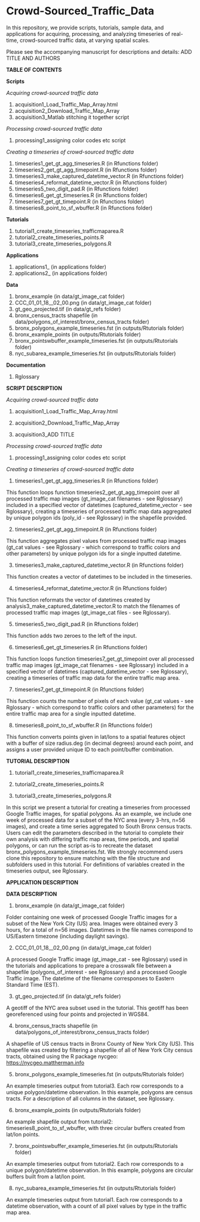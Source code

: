 # Crowd-Sourced_Traffic_Data

In this repository, we provide scripts, tutorials, sample data, and applications for acquiring, processing, and analyzing timeseries of real-time, crowd-sourced traffic data, at varying spatial scales. 

Please see the accompanying manuscript for descriptions and details:
ADD TITLE AND AUTHORS

**TABLE OF CONTENTS**

**Scripts**

*Acquiring crowd-sourced traffic data*
1. acquisition1_Load_Traffic_Map_Array.html 
2. acquisition2_Download_Traffic_Map_Array 
3. acquisition3_Matlab stitching it together script

*Processing crowd-sourced traffic data*
1. processing1_assigning color codes etc script

*Creating a timeseries of crowd-sourced traffic data*
1. timeseries1_get_gt_agg_timeseries.R (in Rfunctions folder)
2. timeseries2_get_gt_agg_timepoint.R (in Rfunctions folder)
3. timeseries3_make_captured_datetime_vector.R (in Rfunctions folder)
4. timeseries4_reformat_datetime_vector.R (in Rfunctions folder)
5. timeseries5_two_digit_pad.R (in Rfunctions folder)
6. timeseries6_get_gt_timeseries.R (in Rfunctions folder)
7. timeseries7_get_gt_timepoint.R (in Rfunctions folder)
8. timeseries8_point_to_sf_wbuffer.R (in Rfunctions folder)

**Tutorials**
1. tutorial1_create_timeseries_trafficmaparea.R
2. tutorial2_create_timeseries_points.R
3. tutorial3_create_timeseries_polygons.R

**Applications**
1. applications1_ (in applications folder)
2. applications2_ (in applications folder)

**Data**
1. bronx_example (in data/gt_image_cat folder)
2. CCC_01_01_18__02_00.png (in data/gt_image_cat folder)
3. gt_geo_projected.tif (in data/gt_refs folder)
4. bronx_census_tracts shapefile (in data/polygons_of_interest/bronx_census_tracts folder)
5. bronx_polygons_example_timeseries.fst (in outputs/Rtutorials folder)
6. bronx_example_points (in outputs/Rtutorials folder)
7. bronx_pointswbuffer_example_timeseries.fst (in outputs/Rtutorials folder)
8. nyc_subarea_example_timeseries.fst (in outputs/Rtutorials folder)

**Documentation**
1. Rglossary

**SCRIPT DESCRIPTION**

*Acquiring crowd-sourced traffic data*

1. acquisition1_Load_Traffic_Map_Array.html 



2. acquisition2_Download_Traffic_Map_Array 



3. acquisition3_ADD TITLE 



*Processing crowd-sourced traffic data*

1. processing1_assigning color codes etc script



*Creating a timeseries of crowd-sourced traffic data*

1. timeseries1_get_gt_agg_timeseries.R (in Rfunctions folder)

This function loops function timeseries2_get_gt_agg_timepoint over all processed traffic map images (gt_image_cat filenames - see Rglossary) included in a specified vector of datetimes (captured_datetime_vector - see Rglossary), creating a timeseries of processed traffic map data aggregated by unique polygon ids (poly_id - see Rglossary) in the shapefile provided.

2. timeseries2_get_gt_agg_timepoint.R (in Rfunctions folder)

This function aggregates pixel values from processed traffic map images (gt_cat values - see Rglossary - which correspond to traffic colors and other parameters) by unique polygon ids for a single inputted datetime.

3. timeseries3_make_captured_datetime_vector.R (in Rfunctions folder)

This function creates a vector of datetimes to be included in the timeseries.

4. timeseries4_reformat_datetime_vector.R (in Rfunctions folder)

This function reformats the vector of datetimes created by analysis3_make_captured_datetime_vector.R to match the filenames of processed traffic map images (gt_image_cat files - see Rglossary).

5. timeseries5_two_digit_pad.R (in Rfunctions folder)

This function adds two zeroes to the left of the input. 

6. timeseries6_get_gt_timeseries.R (in Rfunctions folder)

This function loops function timeseries7_get_gt_timepoint over all processed traffic map images (gt_image_cat filenames - see Rglossary) included in a specified vector of datetimes (captured_datetime_vector - see Rglossary), creating a timeseries of traffic map data for the entire traffic map area.

7. timeseries7_get_gt_timepoint.R (in Rfunctions folder)

This function counts the number of pixels of each value (gt_cat values - see Rglossary - which correspond to traffic colors and other parameters) for the entire traffic map area for a single inputted datetime.

8. timeseries8_point_to_sf_wbuffer.R (in Rfunctions folder)

This function converts points given in lat/lons to a spatial features object with a buffer of size radius.deg (in decimal degrees) around each point, and assigns a user provided unique ID to each point/buffer combination.

**TUTORIAL DESCRIPTION**

1. tutorial1_create_timeseries_trafficmaparea.R



2. tutorial2_create_timeseries_points.R



3. tutorial3_create_timeseries_polygons.R

In this script we present a tutorial for creating a timeseries from processed Google Traffic images, for spatial polygons. As an example, we include one week of processed data for a subset of the NYC area (every 3-hrs, n=56 images), and create a time series aggregated to South Bronx census tracts. Users can edit the parameters described in the tutorial to complete their own analysis with differing traffic map areas, time periods, and spatial polygons, or can run the script as-is to recreate the dataset bronx_polygons_example_timeseries.fst. We strongly recommend users clone this repository to ensure matching with the file structure and subfolders used in this tutorial. For definitions of variables created in the timeseries output, see Rglossary.

**APPLICATION DESCRIPTION**

**DATA DESCRIPTION**
1. bronx_example (in data/gt_image_cat folder)

Folder containing one week of processed Google Traffic images for a subset of the New York City (US) area. Images were obtained every 3 hours, for a total of n=56 images. Datetimes in the file names correspond to US/Eastern timezone (including daylight savings). 

2. CCC_01_01_18__02_00.png (in data/gt_image_cat folder)

A processed Google Traffic image (gt_image_cat - see Rglossary) used in the tutorials and applications to prepare a crosswalk file between a shapefile (polygons_of_interest - see Rglossary) and a processed Google Traffic image. The datetime of the filename corresponses to Eastern Standard Time (EST).

3. gt_geo_projected.tif (in data/gt_refs folder)

A geotiff of the NYC area subset used in the tutorial. This geotiff has been georeferenced using four points and projected in WGS84.

4. bronx_census_tracts shapefile (in data/polygons_of_interest/bronx_census_tracts folder)

A shapefile of US census tracts in Bronx County of New York City (US). This shapefile was created by filtering a shapefile of all of New York City census tracts, obtained using the R package nycgeo: https://nycgeo.mattherman.info

5. bronx_polygons_example_timeseries.fst (in outputs/Rtutorials folder)

An example timeseries output from tutorial3. Each row corresponds to a unique polygon/datetime observation. In this example, polygons are census tracts. For a description of all columns in the dataset, see Rglossary. 

6. bronx_example_points (in outputs/Rtutorials folder)

An example shapefile output from tutorial2: timeseries8_point_to_sf_wbuffer, with three circular buffers created from lat/lon points.

7. bronx_pointswbuffer_example_timeseries.fst (in outputs/Rtutorials folder)

An example timeseries output from tutorial2. Each row corresponds to a unique polygon/datetime observation. In this example, polygons are circular buffers built from a lat/lon point.  

8. nyc_subarea_example_timeseries.fst (in outputs/Rtutorials folder)

An example timeseries output from tutorial1. Each row corresponds to a datetime observation, with a count of all pixel values by type in the traffic map area.


